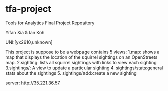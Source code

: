 # tfa-project
Tools for Analytics Final Project Repository  

Yifan Xia & Ian Koh 

UNI:[yx2610,unknown]

This project is suppose to be a webpage contains 5 views:
1.map: shows a map that displays the location of the squirrel sightings on an OpenStreets map.
2.sighting: lists all squirrel sightings with links to view each sighting
3.sightings/<unique-squirrel-id>: A view to update a particular sighting
4. sightings/stats:general stats about the sightings
5. sightings/add:create a new sighting
 
server: http://35.221.36.57
